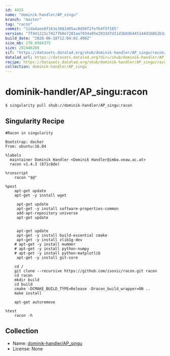 ```yaml
---
id: 4415
name: "dominik-handler/AP_singu"
branch: "master"
tag: "racon"
commit: "11da4aee8f163e3881405ac0d50f2fefb4f5f185"
version: "7f441221c74177b0e7281aaf034a95e2833d7d11d3b8db445144d168b2b3a66e"
build_date: "2020-06-18T12:04:02.490Z"
size_mb: 278.8984375
size: 292446208
sif: "https://datasets.datalad.org/shub/dominik-handler/AP_singu/racon/2020-06-18-11da4aee-7f441221/7f441221c74177b0e7281aaf034a95e2833d7d11d3b8db445144d168b2b3a66e.sif"
datalad_url: https://datasets.datalad.org?dir=/shub/dominik-handler/AP_singu/racon/2020-06-18-11da4aee-7f441221/
recipe: https://datasets.datalad.org/shub/dominik-handler/AP_singu/racon/2020-06-18-11da4aee-7f441221/Singularity
collection: dominik-handler/AP_singu
---
```


# dominik-handler/AP_singu:racon

```bash
$ singularity pull shub://dominik-handler/AP_singu:racon
```

## Singularity Recipe

```singularity
#Racon in singularity

Bootstrap: docker
From: ubuntu:16.04

%labels
  maintainer Dominik Handler <Dominik Handler@imba.oeaw.ac.at>
  racon v1.4.3 (871c8de)

%runscript
    racon "$@"

%post
    apt-get update
    apt-get -y install wget

     apt-get update
     apt-get -y install software-properties-common
     add-apt-repository universe
     apt-get update


     apt-get update
     apt-get -y install build-essential cmake
     apt-get -y install zlib1g-dev
    # apt-get -y install mummer     
    # apt-get -y install python-numpy  
    # apt-get -y install python-matplotlib      
     apt-get -y install git-core   

    cd / 
    git clone --recursive https://github.com/isovic/racon.git racon
    cd racon
    mkdir build
    cd build
    cmake -DCMAKE_BUILD_TYPE=Release -Dracon_build_wrapper=ON ..
    make install

    apt-get autoremove
    
%test
    racon -h
```

## Collection

 - Name: [dominik-handler/AP_singu](https://github.com/dominik-handler/AP_singu)
 - License: None


